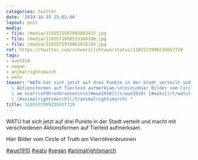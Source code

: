 ```yaml
---
categories: twitter
date: '2019-10-19 15:02:46'
layout: post
media:
- file: /media/1185571937092882432.jpg
- file: /media/1185571958513164288.jpg
- file: /media/1185571978863878145.jpg
ref: https://twitter.com/schwarzlichtwue/status/1185571999235657729
tags:
- wue1910
- vegan
- animalrightsmarch
- watu
teaser: "WATU hat sich jetzt auf drei Punkte in der Stadt verteilt und macht mit verschiedenen\
  \ Aktionsformen auf Tierleid aufmerksam.\n\n\n\nHier Bilder vom Circle of Truth\
  \ am Vierr\xF6hrenbrunnen\n\n[#wue1910](/t/wue1910) [#watu](/t/watu) [#vegan](/t/vegan)\
  \ [#animalrightsmarch](/t/animalrightsmarch) "
title: 1185571999235657729
---
```

WATU hat sich jetzt auf drei Punkte in der Stadt verteilt und macht mit verschiedenen Aktionsformen auf Tierleid aufmerksam.



Hier Bilder vom Circle of Truth am Vierröhrenbrunnen

[#wue1910](/t/wue1910) [#watu](/t/watu) [#vegan](/t/vegan) [#animalrightsmarch](/t/animalrightsmarch) 
